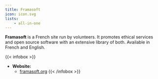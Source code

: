 ```yaml
---
title: Framasoft
icon: icon.svg
lists:
    - all-in-one
---
```


**Framasoft** is a French site run by volunteers. It promotes ethical services and open source software with an extensive library of both. Available in French and English.

{{< infobox >}}
- **Website:**
    - [framasoft.org](https://framasoft.org/en/)
{{< /infobox >}}